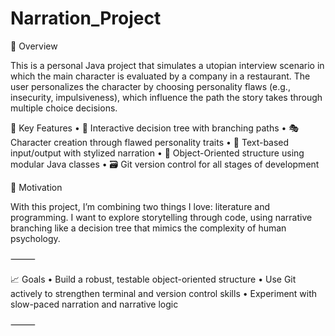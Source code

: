 # Narration_Project
🎯 Overview

This is a personal Java project that simulates a utopian interview scenario in which the main character is evaluated by a company in a restaurant.
The user personalizes the character by choosing personality flaws (e.g., insecurity, impulsiveness), which influence the path the story takes through multiple choice decisions.

🧠 Key Features
•	🧩 Interactive decision tree with branching paths
•	🎭 Character creation through flawed personality traits
•	💬 Text-based input/output with stylized narration
•	🧱 Object-Oriented structure using modular Java classes
•	🗃️ Git version control for all stages of development

💬 Motivation

With this project, I’m combining two things I love: literature and programming.
I want to explore storytelling through code, using narrative branching like a decision tree that mimics the complexity of human psychology.

⸻

📈 Goals
•	Build a robust, testable object-oriented structure
•	Use Git actively to strengthen terminal and version control skills
•	Experiment with slow-paced narration and narrative logic

⸻
